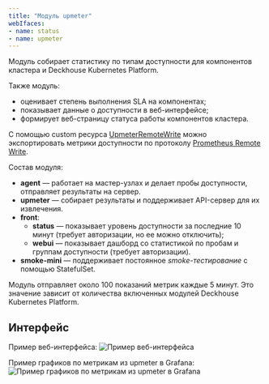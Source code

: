 ```yaml
---
title: "Модуль upmeter"
webIfaces:
- name: status
- name: upmeter
---
```


Модуль собирает статистику по типам доступности для компонентов кластера и Deckhouse Kubernetes Platform.

Также модуль:
* оценивает степень выполнения SLA на компонентах;
* показывает данные о доступности в веб-интерфейсе;
* формирует веб-страницу статуса работы компонентов кластера.

С помощью custom ресурса [UpmeterRemoteWrite](cr.html#upmeterremotewrite) можно экспортировать метрики доступности по протоколу [Prometheus Remote Write](https://docs.sysdig.com/en/docs/installation/prometheus-remote-write/).

Состав модуля:
- **agent** — работает на мастер-узлах и делает пробы доступности, отправляет результаты на сервер.
- **upmeter** — собирает результаты и поддерживает API-сервер для их извлечения.
- **front**:
  - **status** — показывает уровень доступности за последние 10 минут (требует авторизации, но ее можно отключить);
  - **webui** — показывает дашборд со статистикой по пробам и группам доступности (требует авторизации).
- **smoke-mini** — поддерживает постоянное *smoke-тестирование* с помощью StatefulSet.

Модуль отправляет около 100 показаний метрик каждые 5 минут. Это значение зависит от количества включенных модулей Deckhouse Kubernetes Platform.

## Интерфейс

Пример веб-интерфейса:
![Пример веб-интерфейса](../../images/500-upmeter/image1.png)

Пример графиков по метрикам из upmeter в Grafana:
![Пример графиков по метрикам из upmeter в Grafana](../../images/500-upmeter/image2.png)
